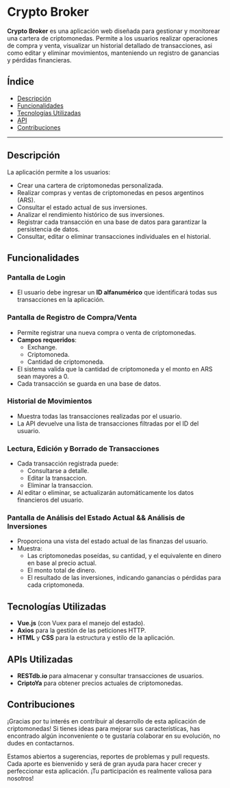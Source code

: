 # Crypto Broker

**Crypto Broker** es una aplicación web diseñada para gestionar y monitorear una cartera de criptomonedas. Permite a los usuarios realizar operaciones de compra y venta, visualizar un historial detallado de transacciones, asi como editar y eliminar movimientos, manteniendo un registro de ganancias y pérdidas financieras.

## Índice

- [Descripción](#descripción)
- [Funcionalidades](#funcionalidades)
- [Tecnologías Utilizadas](#tecnologías-utilizadas)
- [API](#apis-utilizadas)
- [Contribuciones](#contribuciones)

---

## Descripción

La aplicación permite a los usuarios:

- Crear una cartera de criptomonedas personalizada.
- Realizar compras y ventas de criptomonedas en pesos argentinos (ARS).
- Consultar el estado actual de sus inversiones.
- Analizar el rendimiento histórico de sus inversiones.
- Registrar cada transacción en una base de datos para garantizar la persistencia de datos.
- Consultar, editar o eliminar transacciones individuales en el historial.

## Funcionalidades

### Pantalla de Login
- El usuario debe ingresar un **ID alfanumérico** que identificará todas sus transacciones en la aplicación.

### Pantalla de Registro de Compra/Venta
- Permite registrar una nueva compra o venta de criptomonedas.
- **Campos requeridos**:
  - Exchange.
  - Criptomoneda.
  - Cantidad de criptomoneda.
- El sistema valida que la cantidad de criptomoneda y el monto en ARS sean mayores a 0.
- Cada transacción se guarda en una base de datos.

### Historial de Movimientos
- Muestra todas las transacciones realizadas por el usuario.
- La API devuelve una lista de transacciones filtradas por el ID del usuario.

### Lectura, Edición y Borrado de Transacciones
- Cada transacción registrada puede:
  - Consultarse a detalle.
  - Editar la transaccion.
  - Eliminar la transaccion.
- Al editar o eliminar, se actualizarán automáticamente los datos financieros del usuario.

### Pantalla de Análisis del Estado Actual && Análisis de Inversiones
- Proporciona una vista del estado actual de las finanzas del usuario.
- Muestra:
  - Las criptomonedas poseídas, su cantidad, y el equivalente en dinero en base al precio actual.
  - El monto total de dinero.
  - El resultado de las inversiones, indicando ganancias o pérdidas para cada criptomoneda.

## Tecnologías Utilizadas

- **Vue.js** (con Vuex para el manejo del estado).
- **Axios** para la gestión de las peticiones HTTP.
- **HTML** y **CSS** para la estructura y estilo de la aplicación.

## APIs Utilizadas
- **RESTdb.io** para almacenar y consultar transacciones de usuarios.
- **CriptoYa** para obtener precios actuales de criptomonedas.

## Contribuciones
¡Gracias por tu interés en contribuir al desarrollo de esta aplicación de criptomonedas! Si tienes ideas para mejorar sus características, has encontrado algún inconveniente o te gustaría colaborar en su evolución, no dudes en contactarnos.

Estamos abiertos a sugerencias, reportes de problemas y pull requests. Cada aporte es bienvenido y será de gran ayuda para hacer crecer y perfeccionar esta aplicación. ¡Tu participación es realmente valiosa para nosotros!
